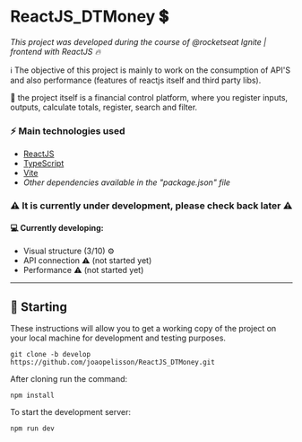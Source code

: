 # ReactJS_DTMoney 💲

_This project was developed during the course of @rocketseat Ignite | frontend with ReactJS 🔥_

ℹ️ The objective of this project is mainly to work on the consumption of API'S and also performance (features of reactjs itself and third party libs).

📌 the project itself is a financial control platform, where you register inputs, outputs, calculate totals, register, search and filter.

### ⚡ Main technologies used
- [ReactJS](https://pt-br.reactjs.org/)
- [TypeScript](https://www.typescriptlang.org/)
- [Vite](https://vitejs.dev/)
- _Other dependencies available in the "package.json" file_

### ⚠ It is currently under development, please check back later ⚠
#### 💻 Currently developing:
- Visual structure (3/10) ⚙
- API connection ⚠  (not started yet)
- Performance ⚠ (not started yet)

--- 

## 🚀 Starting

These instructions will allow you to get a working copy of the project on your local machine for development and testing purposes. 

```
git clone -b develop https://github.com/joaopelisson/ReactJS_DTMoney.git
```

After cloning run the command:

```
npm install
```

To start the development server:

```
npm run dev
```
